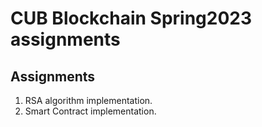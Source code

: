 # CUB Blockchain Spring2023 assignments

## Assignments 
1. RSA algorithm implementation.
1. Smart Contract implementation. 